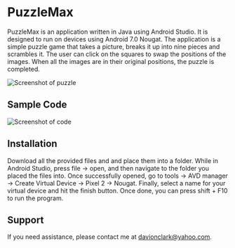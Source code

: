 # PuzzleMax

PuzzleMax is an application written in Java using Android Studio. It is designed to run on devices using Android 7.0 Nougat. The application is a simple puzzle game that takes a picture, breaks it up into nine pieces and scrambles it. The user can click on the squares to swap the positions of the images. When all the images are in their original positions, the puzzle is completed.

![Screenshot of puzzle](http://www.simpleimageresizer.com/_uploads/photos/a9b1bb8e/puzzlemax_50.png)  

## Sample Code

![Screenshot of code](https://i.imgur.com/MGjGCzl.png)  

## Installation

Download all the provided files and and place them into a folder. While in Android Studio, press file -> open, and then navigate to the folder you placed the files into. Once successfully opened, go to tools -> AVD manager -> Create Virtual Device -> Pixel 2 -> Nougat. Finally, select a name for your virtual device and hit the finish button. Once done, you can press shift + F10 to run the program.

## Support

If you need assistance, please contact me at davionclark@yahoo.com.
